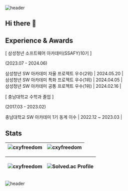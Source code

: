 ![header](https://capsule-render.vercel.app/api?type=waving&height=170&color=gradient&customColorList=0,1&text=seom98's%20gitHub&animation=twinkling&textBg=false&fontSize=40&desc=Front-End%20Developer&descAlignY=48&fontAlignY=30&reversal=true&fontColor=ffffff)
## Hi there 👋

<!--
**seom98/seom98** is a ✨ _special_ ✨ repository because its `README.md` (this file) appears on your GitHub profile.

Here are some ideas to get you started:

- 🔭 I’m currently working on ...
- 🌱 I’m currently learning ...
- 👯 I’m looking to collaborate on ...
- 🤔 I’m looking for help with ...
- 💬 Ask me about ...
- 📫 How to reach me: ...
- 😄 Pronouns: ...
- ⚡ Fun fact: ...
-->


## Experience & Awards
[ 삼성청년 소프트웨어 아카데미(SSAFY)10기 ]

(2023.07 - 2024.06)

삼성청년 SW 아카데미 자율 프로젝트 우수(2위) | 2024.05.20 |   
삼성청년 SW 아카데미 특화 프로젝트 우수(1위) | 2024.04.05 |   
삼성청년 SW 아카데미 공통 프로젝트 우수(1위) | 2024.02.16 |   

[ 충남대학교 수학과 졸업 ]

(2017.03 - 2023.02)   

충남대학교 SW 아카데미 1기 동계 이수 | 2022.12 ~ 2023.03 |   


## Stats
|<img src="https://github-readme-stats.vercel.app/api?username=seom98&theme=dracula&hide_border=false&include_all_commits=false&count_private=false" alt="cxyfreedom" />|<img src="https://github-readme-streak-stats.herokuapp.com/?user=seom98&theme=dracula&hide_border=false" alt="cxyfreedom" />|
|:---:|:---:|
   
|<p><img src="https://github-readme-stats.vercel.app/api/top-langs/?username=seom98&theme=dracula&hide_border=false&include_all_commits=false&count_private=false&layout=compact" alt="cxyfreedom" /></p>|![Solved.ac Profile](http://mazassumnida.wtf/api/v2/generate_badge?boj=seem98)|
|:---:|:---:|



![header](https://capsule-render.vercel.app/api?type=waving&height=120&color=gradient&customColorList=0,1&animation=twinkling&textBg=false&fontSize=40&descAlignY=48&fontAlignY=30&reversal=true&fontColor=ffffff&section=footer)


